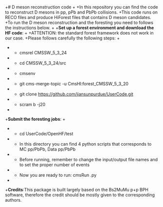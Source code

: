 +# D meson reconstruction code
+
+In this repository you can find the code to reconstruct D mesons in pp, pPb and PbPb collisions.
+This code runs on RECO files and produce HiForest files that contains D meson candidates.
+To run the D meson reconstruction and the foresting you need to follows the instructions below.
+
+**Set up a forest environment and download the HF code**:
+
+ATTENTION: the standard forest framework does not work in our case. 
+Please follows carefully the following steps:
+
+ * cmsrel CMSSW_5_3_24
+ * cd CMSSW_5_3_24/src
+ * cmsenv
+ * git cms-merge-topic -u CmsHI:forest_CMSSW_5_3_20
+ * git clone https://github.com/jiansunpurdue/UserCode.git
+ * scram b -j20
+ 
+**Submit the foresting jobs**:
+
+ * cd UserCode/OpenHF/test
+ * In this directory you can find 4 python scripts that corresponds to MC pp/PbPb, Data pp/PbPb
+ * Before running, remember to change the input/output file names and to set the proper number of events 
+ * Now you are ready to run: cmsRun <filename>.py 
+
+**Credits**:This package is built largely based on the Bs2MuMu p+p BPH software, 
therefore the credit should be mostly given to the corresponding authors.